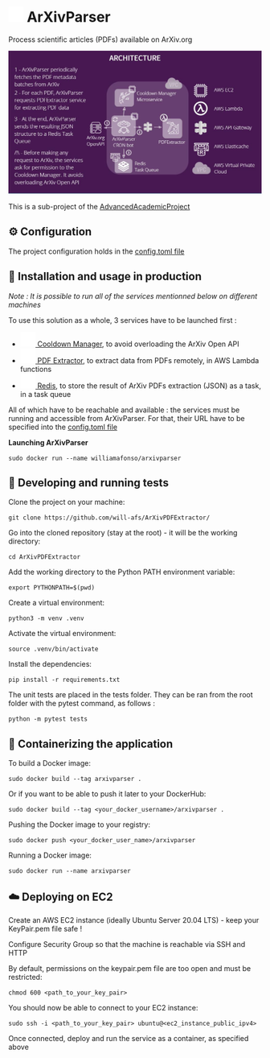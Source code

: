 # <img src="https://github.com/will-afs/AdvancedAcademicProject/blob/main/doc/Icons/ArXivParser.png" width="30"> ArXivParser
Process scientific articles (PDFs) available on ArXiv.org

<img src="https://github.com/will-afs/AdvancedAcademicProject/blob/main/doc/Deployment%20architecture/ArXivPDFExtractor/ArXivPDFExtractor%20architecture.JPG" width="700">

This is a sub-project of the [AdvancedAcademicProject](https://github.com/will-afs/AdvancedAcademicProject/)

⚙️ Configuration
-----------------

The project configuration holds in the [config.toml file](https://github.com/will-afs/ArXivPDFExtractor/blob/main/settings/config.toml)

🔽 Installation and usage in production
----------------------------------------
*Note : It is possible to run all of the services mentionned below on different machines*

To use this solution as a whole, 3 services have to be launched first :
- [<img src="https://github.com/will-afs/AdvancedAcademicProject/blob/main/doc/Icons/CooldownManager.png" width="30"> Cooldown Manager](https://github.com/will-afs/CooldownManager), to avoid overloading the ArXiv Open API
- [<img src="https://github.com/will-afs/AdvancedAcademicProject/blob/main/doc/Icons/PDFExtractor.png" width="30">  PDF Extractor](https://github.com/will-afs/PDFExtractor), to extract data from PDFs remotely, in AWS Lambda functions
- [<img src="https://github.com/will-afs/AdvancedAcademicProject/blob/main/doc/Icons/Redis.png" width="30">  Redis](), to store the result of ArXiv PDFs extraction (JSON) as a task, in a task queue

All of which have to be reachable and available : the services must be running and accessible from ArXivParser. For that, their URL have to be specified into the [config.toml file](https://github.com/will-afs/ArXivPDFExtractor/blob/main/settings/config.toml)

**Launching ArXivParser**

    sudo docker run --name williamafonso/arxivparser
    
🧪 Developing and running tests
--------------------------------
Clone the project on your machine:

    git clone https://github.com/will-afs/ArXivPDFExtractor/

Go into the cloned repository (stay at the root) - it will be the working directory:

    cd ArXivPDFExtractor

Add the working directory to the Python PATH environment variable:

    export PYTHONPATH=$(pwd)
    
Create a virtual environment:

    python3 -m venv .venv

Activate the virtual environment:
    
    source .venv/bin/activate
    
Install the dependencies:
    
    pip install -r requirements.txt
    
The unit tests are placed in the tests folder. They can be ran from the root folder with the pytest command, as follows :

    python -m pytest tests

🐋 Containerizing the application 
----------------------------------
To build a Docker image:

    sudo docker build --tag arxivparser .

Or if you want to be able to push it later to your DockerHub:

    sudo docker build --tag <your_docker_username>/arxivparser .

Pushing the Docker image to your registry:

    sudo docker push <your_docker_user_name>/arxivparser

Running a Docker image:

    sudo docker run --name arxivparser
    

☁️ Deploying on EC2
--------------------
Create an AWS EC2 instance (ideally Ubuntu Server 20.04 LTS) - keep your KeyPair.pem file safe !

Configure Security Group so that the machine is reachable via SSH and HTTP
    
By default, permissions on the keypair.pem file are too open and must be restricted:

    chmod 600 <path_to_your_key_pair>

You should now be able to connect to your EC2 instance:

    sudo ssh -i <path_to_your_key_pair> ubuntu@<ec2_instance_public_ipv4>

Once connected, deploy and run the service as a container, as specified above
